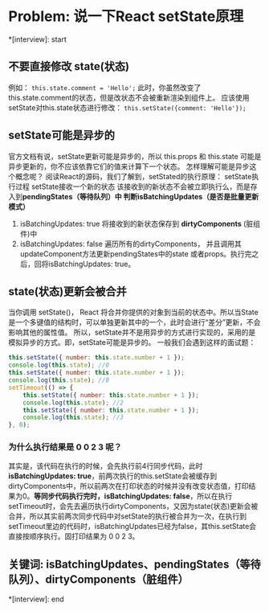 # Problem: 说一下React setState原理

*[interview]: start

## 不要直接修改 state(状态)
例如：
`this.state.comment = 'Hello';`
此时，你虽然改变了this.state.comment的状态，但是改状态不会被重新渲染到组件上。
应该使用setState对this.state状态进行修改：
`this.setState({comment: 'Hello'});`

## setState可能是异步的
官方文档有说，setState更新可能是异步的，所以 this.props 和 this.state 可能是异步更新的，你不应该依靠它们的值来计算下一个状态。
怎样理解可能是异步这个概念呢？
阅读React的源码，我们了解到，setStated的执行原理：
setState执行过程
setState接收一个新的状态
该接收到的新状态不会被立即执行么，而是存入到**pendingStates（等待队列）**中
判断**isBatchingUpdates（是否是批量更新模式）**
1. isBatchingUpdates: true 将接收到的新状态保存到 **dirtyComponents** (脏组件)中
2. isBatchingUpdates: false 遍历所有的dirtyComponents， 并且调用其 updateComponent方法更新pendingStates中的state 或者props。执行完之后，回将isBatchingUpdates: true。

## state(状态)更新会被合并
当你调用 setState()， React 将合并你提供的对象到当前的状态中。所以当State是一个多键值的结构时，可以单独更新其中的一个，此时会进行“差分”更新，不会影响其他的属性值。
所以，setState并不是用异步的方式进行实现的，采用的是模拟异步的方式。即，setState可能是异步的。
一般我们会遇到这样的面试题：
```js
this.setState({ number: this.state.number + 1 });
console.log(this.state); //0
this.setState({ number: this.state.number + 1 });
console.log(this.state); //0
setTimeout(() => {
    this.setState({ number: this.state.number + 1 });
    console.log(this.state); //2
    this.setState({ number: this.state.number + 1 });
    console.log(this.state); //3
}, 0);
```
### 为什么执行结果是 0 0 2 3 呢？
其实是，该代码在执行的时候，会先执行前4行同步代码，此时**isBatchingUpdates: true**，前两次执行的this.setState会被缓存到dirtyComponents中，所以前两次在打印状态的时候并没有改变状态值，打印结果为0。**等同步代码执行完时，isBatchingUpdates: false**，所以在执行setTimeout时，会先去遍历执行dirtyComponents，又因为state(状态)更新会被合并，所以其实前两次同步代码中对setState的执行被合并为一次，在执行到setTimeout里边的代码时，isBatchingUpdates已经为false，其this.setState会直接按顺序执行。固打印结果为 0 0 2 3。

## 关键词: isBatchingUpdates、pendingStates（等待队列）、dirtyComponents（脏组件）
*[interview]: end
